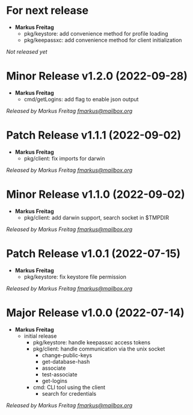 # For next release
  * **Markus Freitag**
    * pkg/keystore: add convenience method for profile loading
    * pkg/keepassxc: add convenience method for client initialization

*Not released yet*

# Minor Release v1.2.0 (2022-09-28)
  * **Markus Freitag**
    * cmd/getLogins: add flag to enable json output

*Released by Markus Freitag <fmarkus@mailbox.org>*

# Patch Release v1.1.1 (2022-09-02)
  * **Markus Freitag**
    * pkg/client: fix imports for darwin

*Released by Markus Freitag <fmarkus@mailbox.org>*

# Minor Release v1.1.0 (2022-09-02)
  * **Markus Freitag**
    * pkg/client: add darwin support, search socket in $TMPDIR

*Released by Markus Freitag <fmarkus@mailbox.org>*

# Patch Release v1.0.1 (2022-07-15)
  * **Markus Freitag**
    * pkg/keystore: fix keystore file permission

*Released by Markus Freitag <fmarkus@mailbox.org>*

# Major Release v1.0.0 (2022-07-14)
  * **Markus Freitag**
    * initial release
      * pkg/keystore: handle keepassxc access tokens
      * pkg/client: handle communication via the unix socket
        - change-public-keys
        - get-database-hash
        - associate
        - test-associate
        - get-logins
      * cmd: CLI tool using the client
        - search for credentials

*Released by Markus Freitag <fmarkus@mailbox.org>*
